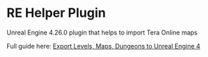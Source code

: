 # RE Helper Plugin

Unreal Engine 4.26.0 plugin that helps to import Tera Online maps

Full guide here: [Export Levels, Maps, Dungeons to Unreal Engine 4](https://github.com/VenoMKO/RealEditor/wiki/Export-Levels,-Maps,-Dungeons-to-Unreal-Engine-4)

